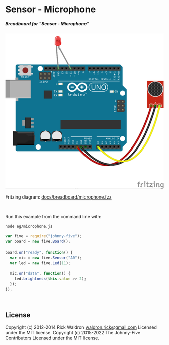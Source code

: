<!--remove-start-->

# Sensor - Microphone

<!--remove-end-->






##### Breadboard for "Sensor - Microphone"



![docs/breadboard/microphone.png](breadboard/microphone.png)<br>

Fritzing diagram: [docs/breadboard/microphone.fzz](breadboard/microphone.fzz)

&nbsp;




Run this example from the command line with:
```bash
node eg/microphone.js
```


```javascript
var five = require("johnny-five");
var board = new five.Board();

board.on("ready", function() {
  var mic = new five.Sensor("A0");
  var led = new five.Led(11);

  mic.on("data", function() {
    led.brightness(this.value >> 2);
  });
});

```








&nbsp;

<!--remove-start-->

## License
Copyright (c) 2012-2014 Rick Waldron <waldron.rick@gmail.com>
Licensed under the MIT license.
Copyright (c) 2015-2022 The Johnny-Five Contributors
Licensed under the MIT license.

<!--remove-end-->
